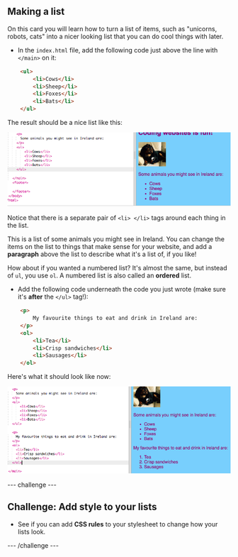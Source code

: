 ## Making a list

On this card you will learn how to turn a list of items, such as "unicorns, robots, cats" into a nicer looking list that you can do cool things with later.
  
- In the `index.html` file, add the following code just above the line with `</main>` on it:

```html
    <ul>
        <li>Cows</li>
        <li>Sheep</li>
        <li>Foxes</li>
        <li>Bats</li>
    </ul>
```

The result should be a nice list like this: 

![Unordered list](images/egUnorderedList.png)

Notice that there is a separate pair of `<li> </li>` tags around each thing in the list. 

This is a list of some animals you might see in Ireland. You can change the items on the list to things that make sense for your website, and add a **paragraph** above the list to describe what it's a list of, if you like!

How about if you wanted a numbered list? It's almost the same, but instead of `ul`, you use `ol`. A numbered list is also called an **ordered** list. 

- Add the following code underneath the code you just wrote \(make sure it's **after** the `</ul>` tag!\):

```html
    <p>
        My favourite things to eat and drink in Ireland are:
    </p>
    <ol>
        <li>Tea</li>
        <li>Crisp sandwiches</li>
        <li>Sausages</li>
    </ol>
```

Here's what it should look like now:

![Ordered list](images/egOrderedList.png)

--- challenge ---

## Challenge: Add style to your lists

- See if you can add **CSS rules** to your stylesheet to change how your lists look.

--- /challenge ---
